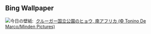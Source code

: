 ## Bing Wallpaper
![](https://www.bing.com/th?id=OHR.KrugerLeopard_JA-JP0770741894_UHD.jpg&w=1000)今日の壁紙: &nbsp;[クルーガー国立公園のヒョウ, 南アフリカ (© Tonino De Marco/Minden Pictures)](https://www.bing.com/th?id=OHR.KrugerLeopard_JA-JP0770741894_UHD.jpg)
<br><br/>
